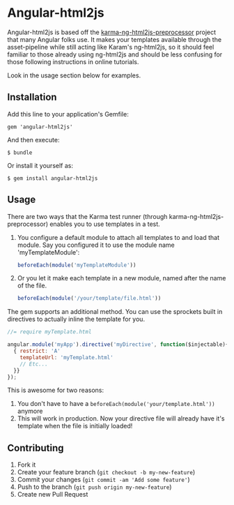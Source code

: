 # Angular-html2js

Angular-html2js is based off the [karma-ng-html2js-preprocessor](www.google.com) project
that many Angular folks use. It makes your templates available through the asset-pipeline
while still acting like Karam's ng-html2js, so it should feel familiar to those already
using ng-html2js and should be less confusing for those following instructions in online
tutorials.

Look in the usage section below for examples.

## Installation

Add this line to your application's Gemfile:

    gem 'angular-html2js'

And then execute:

    $ bundle

Or install it yourself as:

    $ gem install angular-html2js

## Usage

There are two ways that the Karma test runner (through karma-ng-html2js-preprocessor) enables
you to use templates in a test.

1. You configure a default module to attach all templates to and load that module. Say you configured
it to use the module name 'myTemplateModule':

    ```javascript
    beforeEach(module('myTemplateModule'))
    ```

2. Or you let it make each template in a new module, named after the name of the file.

    ```javascript
    beforeEach(module('/your/template/file.html'))
    ```


The gem supports an additional method. You can use the sprockets built in directives to actually inline
the template for you.

```javascript
//= require myTemplate.html

angular.module('myApp').directive('myDirective', function($injectable){
  { restrict: 'A'
    templateUrl: 'myTemplate.html'
    // Etc...
  }}
});
```

This is awesome for two reasons:

1. You don't have to have a `beforeEach(module('your/template.html'))` anymore
2. This will work in production. Now your directive file will already have it's template when
the file is initially loaded!

## Contributing

1. Fork it
2. Create your feature branch (`git checkout -b my-new-feature`)
3. Commit your changes (`git commit -am 'Add some feature'`)
4. Push to the branch (`git push origin my-new-feature`)
5. Create new Pull Request
